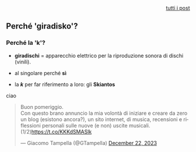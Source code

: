  <link rel="shortcut icon" type="image/x-icon" href="favicon.ico">
<div align="right"><a href="indice">tutti i post</a></div>

## Perché 'giradisko'?

### Perché la 'k'?

- **giradischi** = apparecchio elettrico per la riproduzione sonora di dischi (vinili).

- al singolare perché **sì** 

- la _**k**_ per far riferimento a loro: gli **Skiantos**


ciao

<blockquote class="twitter-tweet"><p lang="it" dir="ltr">Buon pomeriggio.<br>Con questo brano annuncio la mia volontà di iniziare e creare da zero un blog (esistono ancora?), un sito internet, di musica, recensioni e riflessioni personali sulle nuove (e non) uscite musicali. <br>(1/2)<a href="https://t.co/KKKdSMASlk">https://t.co/KKKdSMASlk</a></p>&mdash; Giacomo Tampella (@GTampella) <a href="https://twitter.com/GTampella/status/1738204099105984972?ref_src=twsrc%5Etfw">December 22, 2023</a></blockquote> <script async src="https://platform.twitter.com/widgets.js" charset="utf-8"></script>
